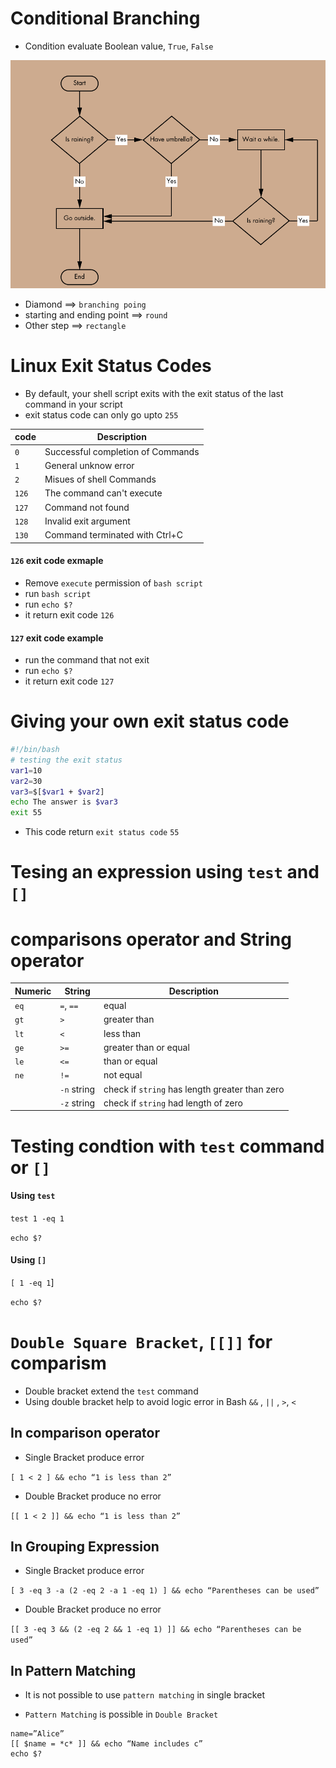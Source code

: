 # Conditional Branching

- Condition evaluate Boolean value, `True`, `False`

![Braching](../photo/branch1.png)


- Diamond 						==> `branching poing`
- starting and ending point  	==> `round`
- Other step 					==> `rectangle`


# Linux Exit Status Codes

- By default, your shell script exits with the exit status of the last command in your script
- exit status code can only go upto `255`



|code 		| Description						|
|-----------|-----------------------------------|
| `0`		| Successful completion of Commands	|
| `1`		| General unknow error				|
| `2` 		| Misues of shell Commands			|
| `126`		| The command can't execute			|
| `127`		| Command not found					|
| `128`		| Invalid exit argument				|
| `130`		| Command terminated with Ctrl+C 	|


#### `126` exit code exmaple

- Remove `execute` permission of `bash script`
- run `bash script`
- run `echo $?`
- it return exit code `126`

#### `127` exit code example

- run the command that not exit
- run `echo $?`
- it return exit code `127`

# Giving your own exit status code

``` bash
#!/bin/bash
# testing the exit status
var1=10
var2=30
var3=$[$var1 + $var2]
echo The answer is $var3
exit 55
```

- This code return `exit status code` `55`


# Tesing an expression using `test` and `[]`


# comparisons operator and String operator



| Numeric  	| String 		|		 Description	|
|----------	|---------------|-----------------------|
| `eq`		| `=`, `==`		| equal					|
| `gt`		| `>`			| greater than			|
| `lt`		| `<`			| less than				|
| `ge`		| `>=`			| greater than or equal	|
| `le`		| `<=`			| than or equal			|
| `ne`		| `!=`			| not equal				|
|			| `-n` string	| check if `string` has length greater than zero|
|		 	| `-z` string 	| check if `string` had length of zero			|




# Testing condtion with `test` command or `[]`

#### Using `test`
`test 1 -eq 1`

`echo $?`

#### Using `[]`
`[ 1 -eq 1`]

`echo $?`


# `Double Square Bracket`, `[[]]` for comparism

- Double bracket extend the `test` command
- Using double bracket help to avoid logic error in Bash `&&` , `||` , `>`, `<`

## In comparison operator

- Single Bracket produce error


`[ 1 < 2 ] && echo “1 is less than 2”`  

- Double Bracket produce no error

`[[ 1 < 2 ]] && echo “1 is less than 2”`


## In Grouping Expression

- Single Bracket produce error 

`[ 3 -eq 3 -a (2 -eq 2 -a 1 -eq 1) ] && echo “Parentheses can be used”`

- Double Bracket produce no error

`[[ 3 -eq 3 && (2 -eq 2 && 1 -eq 1) ]] && echo “Parentheses can be used”`


## In Pattern Matching

- It is not possible to use `pattern matching` in single bracket




- `Pattern Matching` is possible in `Double Bracket`

```
name=”Alice”
[[ $name = *c* ]] && echo “Name includes c”
echo $?
```


